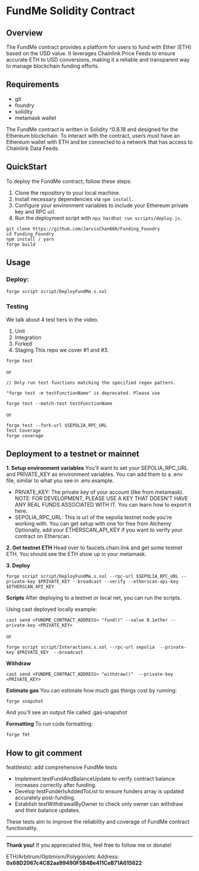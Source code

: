 # FundMe Solidity Contract

## Overview
The FundMe contract provides a platform for users to fund with Ether (ETH) based on the USD value. It leverages Chainlink Price Feeds to ensure accurate ETH to USD conversions, making it a reliable and transparent way to manage blockchain funding efforts.

## Requirements
- git
- foundry
- solidity
- metamask wallet

The FundMe contract is written in Solidity ^0.8.18 and designed for the Ethereum blockchain. To interact with the contract, users must have an Ethereum wallet with ETH and be connected to a network that has access to Chainlink Data Feeds.

## QuickStart
To deploy the FundMe contract, follow these steps:
1. Clone the repository to your local machine.
2. Install necessary dependencies via `npm install`.
3. Configure your environment variables to include your Ethereum private key and RPC url.
4. Run the deployment script with `npx hardhat run scripts/deploy.js`.
   
```
git clone https://github.com/JarvisChan666/Funding_Foundry
cd Funding_Foundry
npm install / yarn
forge build
```

## Usage

### Deploy:
```
forge script script/DeployFundMe.s.sol
```
### Testing
We talk about 4 test tiers in the video.

1. Unit
2. Integration
3. Forked
4. Staging
This repo we cover #1 and #3.
```
forge test
```
or
```
// Only run test functions matching the specified regex pattern.

"forge test -m testFunctionName" is deprecated. Please use 

forge test --match-test testFunctionName
```

or
```
forge test --fork-url $SEPOLIA_RPC_URL
Test Coverage
forge coverage
```

## Deployment to a testnet or mainnet
**1. Setup environment variables**
You'll want to set your SEPOLIA_RPC_URL and PRIVATE_KEY as environment variables. You can add them to a .env file, similar to what you see in .env.example.

- PRIVATE_KEY: The private key of your account (like from metamask). NOTE: FOR DEVELOPMENT, PLEASE USE A KEY THAT DOESN'T HAVE ANY REAL FUNDS ASSOCIATED WITH IT.
You can learn how to export it here.
- SEPOLIA_RPC_URL: This is url of the sepolia testnet node you're working with. You can get setup with one for free from Alchemy
Optionally, add your ETHERSCAN_API_KEY if you want to verify your contract on Etherscan.

**2. Get testnet ETH**
Head over to faucets.chain.link and get some testnet ETH. You should see the ETH show up in your metamask.

**3. Deploy**
```
forge script script/DeployFundMe.s.sol --rpc-url $SEPOLIA_RPC_URL --private-key $PRIVATE_KEY --broadcast --verify --etherscan-api-key $ETHERSCAN_API_KEY
```
**Scripts**
After deploying to a testnet or local net, you can run the scripts.

Using cast deployed locally example:
```
cast send <FUNDME_CONTRACT_ADDRESS> "fund()" --value 0.1ether --private-key <PRIVATE_KEY>
```
or
```
forge script script/Interactions.s.sol --rpc-url sepolia  --private-key $PRIVATE_KEY  --broadcast
```
**Withdraw**
```
cast send <FUNDME_CONTRACT_ADDRESS> "withdraw()"  --private-key <PRIVATE_KEY>
```

**Estimate gas**
You can estimate how much gas things cost by running:
```
forge snapshot
```
And you'll see an output file called .gas-snapshot

**Formatting**
To run code formatting:
```
forge fmt
```

## How to git comment
feat(tests): add comprehensive FundMe tests

- Implement testFundAndBalanceUpdate to verify contract balance increases correctly after funding.
- Develop testFunderIsAddedToList to ensure funders array is updated accurately post-funding.
- Establish testWithdrawalByOwner to check only owner can withdraw and their balance updates.

These tests aim to improve the reliability and coverage of FundMe contract functionality.

---
**Thank you!**
If you appreciated this, feel free to follow me or donate!

ETH/Arbitrum/Optimism/Polygon/etc Address:
**0x68D2067c4C82aa99490F5B4Be411CeB71A615622**
